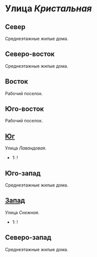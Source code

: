 # Улица *Кристальная*

## Север

Среднеэтажные жилые дома.

## Северо-восток

Среднеэтажные жилые дома.

## Восток

Рабочий поселок.

## Юго-восток

Рабочий поселок.

## [Юг](./595070.md)

Улица *Лавандовая*.

* 1:    !

## Юго-запад

Среднеэтажные жилые дома.

## [Запад](./590050.md)

Улица *Снежная*.

* 1:    !

## Северо-запад

Среднеэтажные жилые дома.
